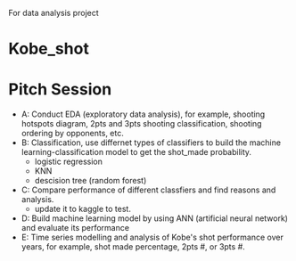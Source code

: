 For data analysis project
# Kobe_shot

# Pitch Session
- A: Conduct EDA (exploratory data analysis), for example, shooting hotspots diagram,
2pts and 3pts shooting classification, shooting ordering by opponents, etc.
  
- B: Classification, use differnet types of classifiers to build the machine learning-classification model
to get the shot_made probability.
    
    - logistic regression
    - KNN
    - descision tree (random forest)
- C: Compare performance of different classfiers and find reasons and analysis.
    - update it to kaggle to test.
- D: Build machine learning model by using ANN (artificial neural network) and evaluate its performance
- E: Time series modelling and analysis of Kobe's shot performance over years, for example, shot made percentage,
2pts #, or 3pts #.
